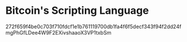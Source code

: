 # Bitcoin's Scripting Language

272f659f4be0c703f710fdcf1e1b761119700db1fa4f6f5decf343f94f2dd24f
mgPhGfLDee4W9F2EXivshaaoX3VP1txbSm